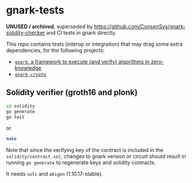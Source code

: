 # gnark-tests

**UNUSED / archived**, superseded by https://github.com/ConsenSys/gnark-solidity-checker and CI tests in gnark directly. 


This repo contains tests (interop or integration) that may drag some extra dependencies, for the following projects:

* [`gnark`: a framework to execute (and verify) algorithms in zero-knowledge](https://github.com/consensys/gnark) 
* [`gnark-crypto`](https://github.com/consensys/gnark-crypto)

## Solidity verifier (groth16 and plonk)

```bash
cd solidity
go generate
go test
```
or
```bash
make
```

Note that since the verifying key of the contract is included in the `solidity/contract.sol`, changes to gnark version or circuit should result in running `go generate`  to regenerate keys and solidity contracts.

It needs `solc` and `abigen` (1.10.17-stable).
